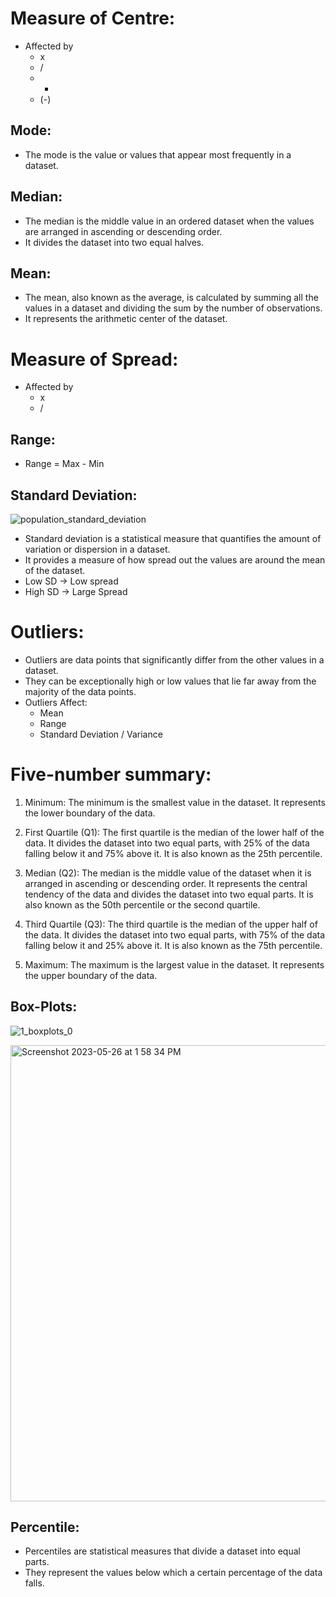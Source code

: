 # Measure of Centre:
- Affected by 
  - x
  - /
  - +
  - (-)
## Mode:
- The mode is the value or values that appear most frequently in a dataset.

## Median:
- The median is the middle value in an ordered dataset when the values are arranged in ascending or descending order. 
- It divides the dataset into two equal halves. 

## Mean:
- The mean, also known as the average, is calculated by summing all the values in a dataset and dividing the sum by the number of observations. 
- It represents the arithmetic center of the dataset.

# Measure of Spread:
- Affected by 
  - x
  - /

## Range:
- Range = Max - Min

## Standard Deviation:

![population_standard_deviation](https://github.com/IshaanAdarsh/TIL/assets/100434702/f5e76c3f-500d-4652-9145-752a04eba982)

- Standard deviation is a statistical measure that quantifies the amount of variation or dispersion in a dataset. 
- It provides a measure of how spread out the values are around the mean of the dataset. 
- Low SD  -> Low spread
- High SD -> Large Spread

# Outliers: 
- Outliers are data points that significantly differ from the other values in a dataset. 
- They can be exceptionally high or low values that lie far away from the majority of the data points. 
- Outliers Affect: 
  - Mean
  - Range 
  - Standard Deviation / Variance

# Five-number summary:

1. Minimum: The minimum is the smallest value in the dataset. It represents the lower boundary of the data.

2. First Quartile (Q1): The first quartile is the median of the lower half of the data. It divides the dataset into two equal parts, with 25% of the data falling below it and 75% above it. It is also known as the 25th percentile.

3. Median (Q2): The median is the middle value of the dataset when it is arranged in ascending or descending order. It represents the central tendency of the data and divides the dataset into two equal parts. It is also known as the 50th percentile or the second quartile.

4. Third Quartile (Q3): The third quartile is the median of the upper half of the data. It divides the dataset into two equal parts, with 75% of the data falling below it and 25% above it. It is also known as the 75th percentile.

5. Maximum: The maximum is the largest value in the dataset. It represents the upper boundary of the data.

## Box-Plots:
![1_boxplots_0](https://github.com/IshaanAdarsh/TIL/assets/100434702/54bc7879-dcf1-41cc-9db9-0cf19bb70713)

<img width="730" alt="Screenshot 2023-05-26 at 1 58 34 PM" src="https://github.com/IshaanAdarsh/TIL/assets/100434702/389053fc-721f-459b-971d-d21dc7118d67">

## Percentile:
- Percentiles are statistical measures that divide a dataset into equal parts. 
- They represent the values below which a certain percentage of the data falls.
